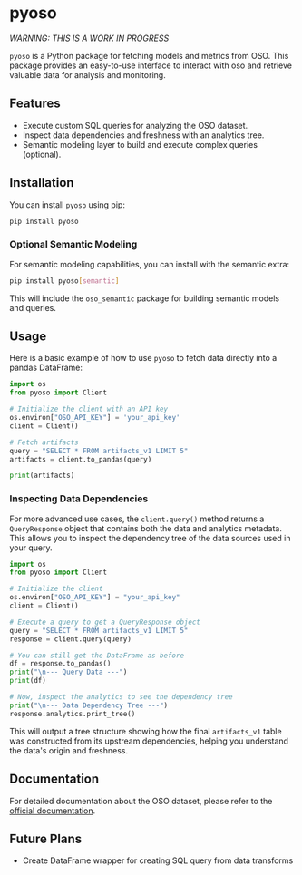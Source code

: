 # pyoso

_WARNING: THIS IS A WORK IN PROGRESS_

`pyoso` is a Python package for fetching models and metrics from OSO. This package provides an easy-to-use interface to interact with oso and retrieve valuable data for analysis and monitoring.

## Features

- Execute custom SQL queries for analyzing the OSO dataset.
- Inspect data dependencies and freshness with an analytics tree.
- Semantic modeling layer to build and execute complex queries (optional).

## Installation

You can install `pyoso` using pip:

```bash
pip install pyoso
```

### Optional Semantic Modeling

For semantic modeling capabilities, you can install with the semantic extra:

```bash
pip install pyoso[semantic]
```

This will include the `oso_semantic` package for building semantic models and queries.

## Usage

Here is a basic example of how to use `pyoso` to fetch data directly into a pandas DataFrame:

```python
import os
from pyoso import Client

# Initialize the client with an API key
os.environ["OSO_API_KEY"] = 'your_api_key'
client = Client()

# Fetch artifacts
query = "SELECT * FROM artifacts_v1 LIMIT 5"
artifacts = client.to_pandas(query)

print(artifacts)
```

### Inspecting Data Dependencies

For more advanced use cases, the `client.query()` method returns a `QueryResponse` object that contains both the data and analytics metadata. This allows you to inspect the dependency tree of the data sources used in your query.

```python
import os
from pyoso import Client

# Initialize the client
os.environ["OSO_API_KEY"] = "your_api_key"
client = Client()

# Execute a query to get a QueryResponse object
query = "SELECT * FROM artifacts_v1 LIMIT 5"
response = client.query(query)

# You can still get the DataFrame as before
df = response.to_pandas()
print("\n--- Query Data ---")
print(df)

# Now, inspect the analytics to see the dependency tree
print("\n--- Data Dependency Tree ---")
response.analytics.print_tree()
```

This will output a tree structure showing how the final `artifacts_v1` table was constructed from its upstream dependencies, helping you understand the data's origin and freshness.

## Documentation

For detailed documentation about the OSO dataset, please refer to the [official documentation](https://docs.opensource.observer/docs/integrate/datasets/).

## Future Plans

- Create DataFrame wrapper for creating SQL query from data transforms
